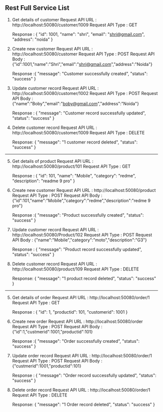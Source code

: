 Rest Full Service List
----------------------------------
1. Get details of customer
    Request API URL  : http://localhost:50080/customer/1009
    Request API Type : GET

    Response : {
    "id": 1001,
    "name": "shri",
    "email": "shri@gmail.com",
    "address": "noida"
}
2. Create new customer
    Request API URL  : http://localhost:50080/customer
    Request API Type : POST
    Request API Body : {"id":1001,"name":"Shri","email":"shri@gmail.com","address":"Noida"}

    Response :{
    "message": "Customer successfully created",
    "status": "success"
}

3. Update customer record
    Request API URL  : http://localhost:50080/customer/1002
    Request API Type : POST
    Request API Body : {"name":"Boby","email":"boby@gmail.com","address":"Noida"}

    Response : {
    "message": "Customer record successfully updated",
    "status": "success"
}

4. Delete customer record
    Request API URL  : http://localhost:50080/customer/1009
    Request API Type : DELETE

    Response: {
    "message": "1 customer record deleted",
    "status": "success"
    }
----------------------------------
5. Get details of product
    Request API URL  : http://localhost:50080/product/101
    Request API Type : GET

    Response : {
    "id": 101,
    "name": "Mobile",
    "category": "redme",
    "description": "readme 9 pro"
}
6. Create new customer
    Request API URL  : http://localhost:50080/product
    Request API Type : POST
    Request API Body : {"id":101,"name":"Mobile","category":"redme","description":"redme 9 pro"}

    Response :{
    "message": "Product successfully created",
    "status": "success"
}

7. Update customer record
    Request API URL  : http://localhost:50080/Product/102
    Request API Type : POST
    Request API Body : {"name":"Mobile","category":"moto","description":"G3"}

    Response : {
    "message": "Product record successfully updated",
    "status": "success"
}

8. Delete customer record
    Request API URL  : http://localhost:50080/product/109
    Request API Type : DELETE

    Response: {
    "message": "1 product record deleted",
    "status": "success"
    }

------------------------------------------
5. Get details of order
    Request API URL  : http://localhost:50080/order/1
    Request API Type : GET

    Response : {
    "id": 1,
    "productid": 101,
    "customerid": 1001
}

6. Create new order
    Request API URL  : http://localhost:50080/order
    Request API Type : POST
    Request API Body : {"id":1,"custmerid":1001,"productid":101}

    Response :{
    "message": "Order successfully created",
    "status": "success"
}

7. Update order record
    Request API URL  : http://localhost:50080/order/1
    Request API Type : POST
    Request API Body : {"custmerid":1001,"productid":101}

    Response : {
    "message": "Order record successfully updated",
    "status": "success"
}

8. Delete order record
    Request API URL  : http://localhost:50080/order/1
    Request API Type : DELETE

    Response: {
    "message": "1 Order record deleted",
    "status": "success"
}